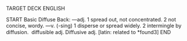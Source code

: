 TARGET DECK
ENGLISH

START
Basic
Diffuse
Back: —adj. 1 spread out, not concentrated. 2 not concise, wordy. —v. (-sing) 1 disperse or spread widely. 2 intermingle by diffusion.  diffusible adj. Diffusive adj. [latin: related to *found3]
END
